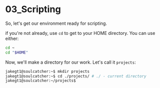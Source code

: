# 03_Scripting

So, let's get our environment ready for scripting.

if you're not already, use `cd` to get to your HOME directory. You can use either:

```bash
cd ~
cd "$HOME"
```

Now, we'll make a directory for our work. Let's call it `projects`:

```bash
jakegt1@soulcatcher:~$ mkdir projects
jakegt1@soulcatcher:~$ cd ./projects/ # ./ - current directory
jakegt1@soulcatcher:~/projects$
```

